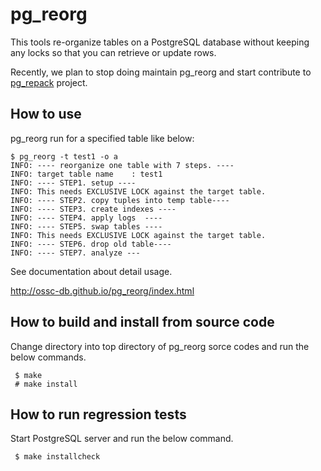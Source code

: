 pg_reorg
=======
This tools re-organize tables on a PostgreSQL database without keeping any locks so that you can retrieve or update rows.

Recently, we plan to stop doing maintain pg_reorg  and start contribute  to [pg_repack](http://github.com/reorg/pg_repack) project.

How to use
----------
pg_reorg run for a specified table like below:

````
$ pg_reorg -t test1 -o a
INFO: ---- reorganize one table with 7 steps. ----
INFO: target table name    : test1
INFO: ---- STEP1. setup ----
INFO: This needs EXCLUSIVE LOCK against the target table.
INFO: ---- STEP2. copy tuples into temp table----
INFO: ---- STEP3. create indexes ----
INFO: ---- STEP4. apply logs  ----
INFO: ---- STEP5. swap tables ----
INFO: This needs EXCLUSIVE LOCK against the target table.
INFO: ---- STEP6. drop old table----
INFO: ---- STEP7. analyze ---
````

See documentation about detail usage.

http://ossc-db.github.io/pg_reorg/index.html

How to build and install from source code
-----------------------------------------
Change directory into top directory of pg_reorg sorce codes and
run the below commands.

````
 $ make
 # make install
````

How to run regression tests
---------------------------
Start PostgreSQL server and run the below command.

````
 $ make installcheck
````


